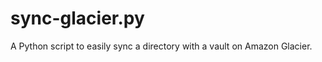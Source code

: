 sync-glacier.py
===============

A Python script to easily sync a directory with a vault on Amazon Glacier.